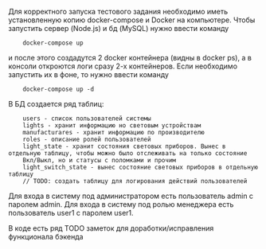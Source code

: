 Для корректного запуска тестового задания необходимо иметь установленную копию docker-compose и Docker на компьютере.
Чтобы запустить сервер (Node.js) и бд (MySQL) нужно ввести команду
```
    docker-compose up
```
и после этого создадутся 2 docker контейнера (видны в docker ps), а в консоли откроются логи сразу 2-х контейнеров.
Если необходимо запустить их в фоне, то нужно ввести команду
```
    docker-compose up -d
```


В БД создается ряд таблиц:
```
    users - список пользователей системы
    lights - хранит информацию но световым устройствам
    manufacturares - хранит информацию по производителю
    roles - описание ролей пользователей
    light_state - хранит состояния световых приборов. Вынес в отдельную таблицу, чтобы можно было отслеживать на только состояние
    Вкл/Выкл, но и статусы с поломками и прочим
    light_switch_state - вынес состояние световых приборов в отдельную таблицу
    // TODO: создать таблицу для логирования действий пользователей
```

Для входа в систему под администратором есть пользователь admin с паролем admin.
Для входа в систему под ролью менеджера есть пользователь user1 с паролем user1.

В коде есть ряд TODO заметок для доработки/исправления функционала бэкенда